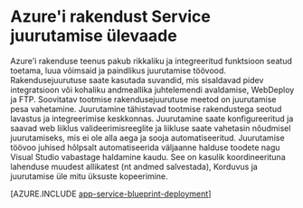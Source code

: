<properties
    pageTitle="Azure'i rakendust Service rakenduste juurutamine"
    description="Siit saate teada, kuidas Deploy rakendused rakendus hooldustööd"
    keywords="rakenduse, azure rakenduse teenus, võtavad, juurutamine"
    services="app-service"
    documentationCenter=""
    authors="dariagrigoriu"
    manager="wpickett"
    editor=""/>

<tags
    ms.service="app-service"
    ms.workload="na"
    ms.tgt_pltfrm="na"
    ms.devlang="na"
    ms.topic="article"
    ms.date="02/09/2016"
    ms.author="dariagrigoriu"/>

# <a name="azure-app-service-deployment-overview"></a>Azure'i rakendust Service juurutamise ülevaade

Azure'i rakenduse teenus pakub rikkaliku ja integreeritud funktsioon seatud toetama, luua võimsaid ja paindlikus juurutamise töövood. Rakendusejuurutuse saate kasutada suvandid, mis sisaldavad pidev integratsioon või kohaliku andmeallika juhtelemendi avaldamise, WebDeploy ja FTP. Soovitatav tootmise rakendusejuurutuse meetod on juurutamise pesa vahetamine. Juurutamine tähistavad tootmise rakendustega seotud lavastus ja integreerimise keskkonnas. Juurutamine saate konfigureeritud ja saavad web liiklus valideerimisreeglite ja liikluse saate vahetasin nõudmisel juurutamiseks, mis ei ole alla aega ja sooja automatiseeritud. Juurutamise töövoo juhised hõlpsalt automatiseerida väljaanne halduse toodete nagu Visual Studio vabastage haldamine kaudu. See on kasulik koordineerituna lahenduse muudest allikatest (nt andmed salvestada), Korduvus ja juurutamise üle mitu üksuste kopeerimine. 

[AZURE.INCLUDE [app-service-blueprint-deployment](../../includes/app-service-blueprint-deployment.md)]
